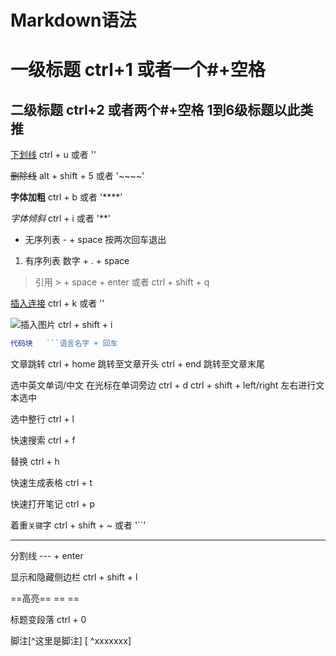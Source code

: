 # Markdown语法

# 一级标题 ctrl+1 或者一个#+空格

## 二级标题 ctrl+2 或者两个#+空格 1到6级标题以此类推

<u>下划线</u>  ctrl + u 或者 '<u></u>' 

~~删除线~~  alt + shift + 5 或者 '~~~~'

**字体加粗** ctrl + b  或者  '****'

*字体倾斜*  ctrl + i  或者 '**'

- 无序列表  - + space  按两次回车退出

1. 有序列表  数字 + . + space

> 引用        > + space + enter 或者 ctrl + shift + q

[插入连接]()  ctrl + k  或者  '[]()'

![插入图片]()  ctrl + shift + i

``` javascript
代码块   ```语言名字 + 回车
```

文章跳转  ctrl + home  跳转至文章开头  ctrl + end  跳转至文章末尾

选中英文单词/中文    在光标在单词旁边 ctrl + d    ctrl + shift + left/right 左右进行文本选中

选中整行  ctrl + l

快速搜索  ctrl + f

替换  ctrl + h

快速生成表格  ctrl + t

快速打开笔记   ctrl + p

着重`关键`字  ctrl + shift + ~  或者  '``'

---

分割线 --- + enter

显示和隐藏侧边栏  ctrl + shift + l

==高亮==     ==  ==

标题变段落  ctrl + 0

脚注[^这里是脚注]    [ ^xxxxxxx]

